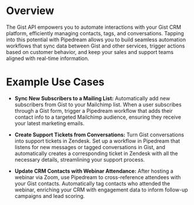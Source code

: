 # Overview

The Gist API empowers you to automate interactions with your Gist CRM platform, efficiently managing contacts, tags, and conversations. Tapping into this potential with Pipedream allows you to build seamless automation workflows that sync data between Gist and other services, trigger actions based on customer behavior, and keep your sales and support teams aligned with real-time information.

# Example Use Cases

- **Sync New Subscribers to a Mailing List:** Automatically add new subscribers from Gist to your Mailchimp list. When a user subscribes through a Gist form, trigger a Pipedream workflow that adds their contact info to a targeted Mailchimp audience, ensuring they receive your latest marketing emails.

- **Create Support Tickets from Conversations:** Turn Gist conversations into support tickets in Zendesk. Set up a workflow in Pipedream that listens for new messages or tagged conversations in Gist, and automatically creates a corresponding ticket in Zendesk with all the necessary details, streamlining your support process.

- **Update CRM Contacts with Webinar Attendance:** After hosting a webinar via Zoom, use Pipedream to cross-reference attendees with your Gist contacts. Automatically tag contacts who attended the webinar, enriching your CRM with engagement data to inform follow-up campaigns and lead scoring.
